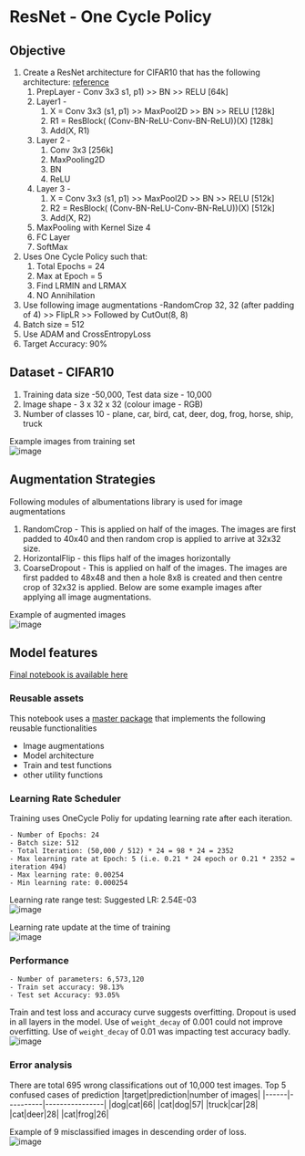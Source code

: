 # ResNet - One Cycle Policy

## Objective

1. Create a ResNet architecture for CIFAR10 that has the following architecture: [reference](https://myrtle.ai/learn/how-to-train-your-resnet-8-bag-of-tricks/)
    1. PrepLayer - Conv 3x3 s1, p1) >> BN >> RELU [64k]
    2. Layer1 -
       1. X = Conv 3x3 (s1, p1) >> MaxPool2D >> BN >> RELU [128k]
       2. R1 = ResBlock( (Conv-BN-ReLU-Conv-BN-ReLU))(X) [128k]
       3. Add(X, R1)
    3. Layer 2 -
        1. Conv 3x3 [256k]
        2. MaxPooling2D
        3. BN
        4. ReLU
    4. Layer 3 -
        1. X = Conv 3x3 (s1, p1) >> MaxPool2D >> BN >> RELU [512k]
        2. R2 = ResBlock( (Conv-BN-ReLU-Conv-BN-ReLU))(X) [512k]
        3. Add(X, R2)
    5. MaxPooling with Kernel Size 4
    6. FC Layer 
    7. SoftMax
2. Uses One Cycle Policy such that:
    1. Total Epochs = 24
    2. Max at Epoch = 5
    3. Find LRMIN and LRMAX
    4. NO Annihilation
3. Use following image augmentations -RandomCrop 32, 32 (after padding of 4) >> FlipLR >> Followed by CutOut(8, 8)
4. Batch size = 512
5. Use ADAM and CrossEntropyLoss
6. Target Accuracy: 90%

## Dataset - CIFAR10

1. Training data size -50,000, Test data size - 10,000
2. Image shape - 3 x 32 x 32 (colour image - RGB)
3. Number of classes 10 - plane, car, bird, cat, deer, dog, frog, horse, ship, truck

Example images from training set  
![image](https://github.com/sayanbanerjee32/TSAI_ERAv2_S8/assets/11560595/711aed42-d235-45f3-b7e1-729fbb8a01fe)

## Augmentation Strategies
Following modules of albumentations library is used for image augmentations
1. RandomCrop - This is applied on half of the images. The images are first padded to 40x40 and then random crop is applied to arrive at 32x32 size.
2. HorizontalFlip - this flips half of the images horizontally
3. CoarseDropout - This is applied on half of the images. The images are first padded to 48x48 and then a hole 8x8 is created and then centre crop of 32x32 is applied. Below are some example images after applying all image augmentations.

Example of augmented images  
![image](https://github.com/sayanbanerjee32/TASI_ERAv2_S10/assets/11560595/c43ee567-3639-4f06-9ef3-3de0fc575f26)


## Model features
[Final notebook is available here](https://github.com/sayanbanerjee32/TASI_ERAv2_S10/blob/main/S10_SayanBanerjee.ipynb) 

### Reusable assets
This notebook uses a [master package](https://github.com/sayanbanerjee32/TASI_vision_master) that implements the following reusable functionalities 
- Image augmentations
- Model architecture
- Train and test functions
- other utility functions
    
### Learning Rate Scheduler
Training uses OneCycle Poliy for updating learning rate after each iteration.  

    - Number of Epochs: 24  
    - Batch size: 512  
    - Total Iteration: (50,000 / 512) * 24 = 98 * 24 = 2352  
    - Max learning rate at Epoch: 5 (i.e. 0.21 * 24 epoch or 0.21 * 2352 =  iteration 494)  
    - Max learning rate: 0.00254  
    - Min learning rate: 0.000254  

Learning rate range test: Suggested LR: 2.54E-03  
![image](https://github.com/sayanbanerjee32/TASI_ERAv2_S10/assets/11560595/3a5b805c-3482-4d15-a3a3-1e58b92062ca)

Learning rate update at the time of training  
![image](https://github.com/sayanbanerjee32/TASI_ERAv2_S10/assets/11560595/86f287c4-5782-40d8-8d41-194e9dcef5bb)

### Performance
    - Number of parameters: 6,573,120
    - Train set accuracy: 98.13%
    - Test set Accuracy: 93.05%

Train and test loss and accuracy curve suggests overfitting.  Dropout is used in all layers in the model. Use of `weight_decay` of 0.001 could not improve overfitting. Use of `weight_decay` of 0.01 was impacting test accuracy badly.  
![image](https://github.com/sayanbanerjee32/TASI_ERAv2_S10/assets/11560595/75184809-a166-4116-97fd-571d5b0fb226)


### Error analysis

There are total 695 wrong classifications out of 10,000 test images. Top 5 confused cases of prediction
|target|prediction|number of images|
|------|----------|----------------|
|dog|cat|66|
|cat|dog|57|
|truck|car|28|
|cat|deer|28|
|cat|frog|26|  
  
Example of 9 misclassified images in descending order of loss.  
![image](https://github.com/sayanbanerjee32/TASI_ERAv2_S10/assets/11560595/a0ee0cc2-b071-46b2-a944-e928cb78cb5f)



